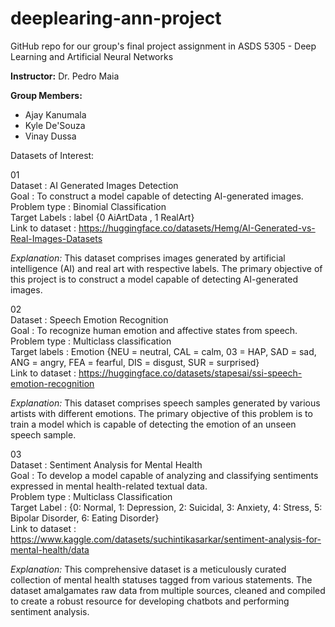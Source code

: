 # deeplearing-ann-project
GitHub repo for our group's final project assignment in ASDS 5305 - Deep Learning and Artificial Neural Networks 

**Instructor:**
Dr. Pedro Maia

**Group Members:**
- Ajay Kanumala
- Kyle De'Souza
- Vinay Dussa

Datasets of Interest:


01\
Dataset 		    : AI Generated Images Detection\
Goal			      : To construct a model capable of detecting AI-generated images.\
Problem type		: Binomial Classification\
Target Labels	  : label {0 AiArtData , 1 RealArt}\
Link to dataset	: https://huggingface.co/datasets/Hemg/AI-Generated-vs-Real-Images-Datasets

*Explanation:* This dataset comprises images generated by artificial intelligence (AI) and real art with respective labels. The primary objective of this project is to construct a model capable of detecting AI-generated images.


02\
Dataset 		    : Speech Emotion Recognition\
Goal			      : To recognize human emotion and affective states from speech.\
Problem type		: Multiclass classification\
Target labels		: Emotion {NEU = neutral, CAL = calm, 03 = HAP, SAD = sad, ANG = angry, FEA = fearful, DIS = disgust, SUR = surprised}\
Link to dataset	: https://huggingface.co/datasets/stapesai/ssi-speech-emotion-recognition

*Explanation:* This dataset comprises speech samples generated by various artists with different emotions. The primary objective of this problem is to train a model which is capable of detecting the emotion of an unseen speech sample.



03\
Dataset 		    : Sentiment Analysis for Mental Health\
Goal			      : To develop a model capable of analyzing and classifying sentiments expressed in mental health-related textual data.\
Problem type		: Multiclass Classification\
Target Label		: {0: Normal, 1: Depression, 2: Suicidal, 3: Anxiety, 4: Stress, 5: Bipolar Disorder, 6: Eating Disorder}\
Link to dataset	: https://www.kaggle.com/datasets/suchintikasarkar/sentiment-analysis-for-mental-health/data


*Explanation:* This comprehensive dataset is a meticulously curated collection of mental health statuses tagged from various statements. The dataset amalgamates raw data from multiple sources, cleaned and compiled to create a robust resource for developing chatbots and performing sentiment analysis.




